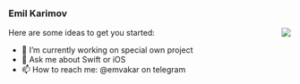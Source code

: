 ### Emil Karimov

<img align="right" src="https://github-readme-stats.vercel.app/api?username=emvakar&show_icons=true&icon_color=0366d6&text_color=24292e&bg_color=ffffff&hide_title=true" />

Here are some ideas to get you started:

- 🔭 I’m currently working on special own project
- 💬 Ask me about Swift or iOS
- 📫 How to reach me: @emvakar on telegram
